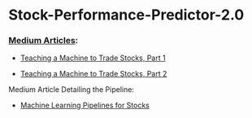 # Stock-Performance-Predictor-2.0

### [Medium Articles](https://marco-santos.medium.com/membership):

* [Teaching a Machine to Trade Stocks, Part 1](https://medium.com/@marcosan93/teaching-a-machine-to-trade-stocks-like-warren-buffett-part-i-445849b208c6?source=friends_link&sk=401be8c0ee0963dffb51466c6ed47805)

* [Teaching a Machine to Trade Stocks, Part 2](https://medium.com/@marcosan93/teaching-a-machine-to-trade-stocks-like-warren-buffett-part-ii-5d06427b13f7?source=friends_link&sk=1e0c4d8ea3df5aebd9e59e0b419fbc5f)

Medium Article Detailing the Pipeline:

* [Machine Learning Pipelines for Stocks](https://medium.com/@marcosan93/how-to-analyze-fundamental-stock-data-with-machine-learning-pipelines-1128e0fa5b0f?source=friends_link&sk=4756a8b3f609eaf875fd7289f876cd86)
